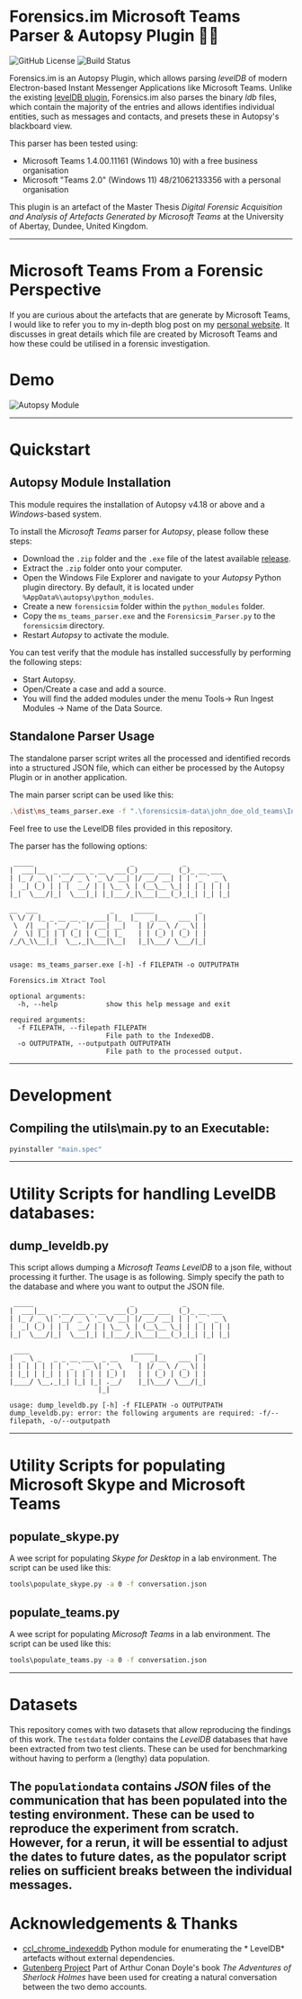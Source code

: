 # Forensics.im Microsoft Teams Parser & Autopsy Plugin 🕵️‍♂️

![GitHub License](https://img.shields.io/github/license/lxndrblz/forensicsim)
![Build Status](https://img.shields.io/github/actions/workflow/status/lxndrblz/forensicsim/release.yaml?event=release)

Forensics.im is an Autopsy Plugin, which allows parsing *levelDB* of modern Electron-based Instant Messenger
Applications like Microsoft Teams. Unlike the
existing [levelDB plugin](https://github.com/markmckinnon/Autopsy-Plugins/tree/master/Leveldb), Forensics.im also parses
the binary *ldb* files, which contain the majority of the entries and allows identifies individual entities, such as
messages and contacts, and presets these in Autopsy's blackboard view.

This parser has been tested using:
* Microsoft Teams 1.4.00.11161 (Windows 10) with a free business organisation
* Microsoft "Teams 2.0" (Windows 11) 48/21062133356 with a personal organisation

This plugin is an artefact of the Master Thesis *Digital Forensic Acquisition and Analysis
of Artefacts Generated by Microsoft Teams* at the University of Abertay, Dundee, United Kingdom.

---

# Microsoft Teams From a Forensic Perspective
If you are curious about the artefacts that are generate by Microsoft Teams, I would like to refer you to my in-depth blog post on my [personal website](https://www.alexbilz.com/post/2021-09-09-forensic-artifacts-microsoft-teams/). It discusses in great details which file are created by Microsoft Teams and how these could be utilised in a forensic investigation.

# Demo

![Autopsy Module](img/demo.gif)

---

# Quickstart

## Autopsy Module Installation
This module requires the installation of Autopsy v4.18 or above and a *Windows*-based system.

To install the *Microsoft Teams* parser for *Autopsy*, please follow these steps:
* Download the `.zip` folder and the `.exe` file of the latest available [release](https://github.com/lxndrblz/forensicsim/releases).
* Extract the `.zip` folder onto your computer.
* Open the Windows File Explorer and navigate to your *Autopsy* Python plugin directory. By default, it is located under `%AppData%\autopsy\python_modules`.
* Create a new `forensicsim` folder within the `python_modules` folder.
* Copy the `ms_teams_parser.exe` and the `Forensicsim_Parser.py` to the `forensicsim` directory.
* Restart *Autopsy* to activate the module.

You can test verify that the module has installed successfully by performing the following steps:
* Start Autopsy.
* Open/Create a case and add a source.
* You will find the added modules under the menu Tools-> Run Ingest Modules -> Name of the Data Source.

## Standalone Parser Usage

The standalone parser script writes all the processed and identified records into a structured JSON file, which can
either be processed by the Autopsy Plugin or in another application.

The main parser script can be used like this:

```bash
.\dist\ms_teams_parser.exe -f ".\forensicsim-data\john_doe_old_teams\IndexedDB\https_teams.microsoft.com_0.indexeddb.leveldb" -o "john_doe.json"
```

Feel free to use the LevelDB files provided in this repository.

The parser has the following options:

```text
 _____                        _            _
|  ___|__  _ __ ___ _ __  ___(_) ___ ___  (_)_ __ ___
| |_ / _ \| '__/ _ \ '_ \/ __| |/ __/ __| | | '_ ` _ \
|  _| (_) | | |  __/ | | \__ \ | (__\__ \_| | | | | | |
|_|  \___/|_|  \___|_| |_|___/_|\___|___(_)_|_| |_| |_|

__  ___                  _     _____           _
\ \/ / |_ _ __ __ _  ___| |_  |_   _|__   ___ | |
 \  /| __| '__/ _` |/ __| __|   | |/ _ \ / _ \| |
 /  \| |_| | | (_| | (__| |_    | | (_) | (_) | |
/_/\_\\__|_|  \__,_|\___|\__|   |_|\___/ \___/|_|


usage: ms_teams_parser.exe [-h] -f FILEPATH -o OUTPUTPATH

Forensics.im Xtract Tool

optional arguments:
  -h, --help            show this help message and exit

required arguments:
  -f FILEPATH, --filepath FILEPATH
                        File path to the IndexedDB.
  -o OUTPUTPATH, --outputpath OUTPUTPATH
                        File path to the processed output.
```

---

# Development

## Compiling the utils\main.py to an Executable:

```bash
pyinstaller "main.spec"
```

---

# Utility Scripts for handling LevelDB databases:

## dump_leveldb.py
This script allows dumping a *Microsoft Teams LevelDB* to a json file, without processing it further. The usage is
as following. Simply specify the path to the database and where you want to output the JSON file.
```text
 _____                        _            _
|  ___|__  _ __ ___ _ __  ___(_) ___ ___  (_)_ __ ___
| |_ / _ \| '__/ _ \ '_ \/ __| |/ __/ __| | | '_ ` _ \
|  _| (_) | | |  __/ | | \__ \ | (__\__ \_| | | | | | |
|_|  \___/|_|  \___|_| |_|___/_|\___|___(_)_|_| |_| |_|

 ____                          _____           _
|  _ \ _   _ _ __ ___  _ __   |_   _|__   ___ | |
| | | | | | | '_ ` _ \| '_ \    | |/ _ \ / _ \| |
| |_| | |_| | | | | | | |_) |   | | (_) | (_) | |
|____/ \__,_|_| |_| |_| .__/    |_|\___/ \___/|_|
                      |_|

usage: dump_leveldb.py [-h] -f FILEPATH -o OUTPUTPATH
dump_leveldb.py: error: the following arguments are required: -f/--filepath, -o/--outputpath
```
---

# Utility Scripts for populating Microsoft Skype and Microsoft Teams

## populate_skype.py

A wee script for populating *Skype for Desktop* in a lab environment. The script can be used like this:

```bash
tools\populate_skype.py -a 0 -f conversation.json
```

## populate_teams.py

A wee script for populating *Microsoft Teams* in a lab environment. The script can be used like this:

```bash
tools\populate_teams.py -a 0 -f conversation.json
```

---
# Datasets
This repository comes with two datasets that allow reproducing the findings of this work. The `testdata` folder contains the *LevelDB* databases that have been extracted from two test clients. These can be used for benchmarking without having to perform a (lengthy) data population.

The `populationdata` contains *JSON* files of the communication that has been populated into the testing environment. These can be used to reproduce the experiment from scratch. However, for a rerun, it will be essential to adjust the dates to future dates, as the populator script relies on sufficient breaks between the individual messages.
---

# Acknowledgements & Thanks

- [ccl_chrome_indexeddb](https://github.com/cclgroupltd/ccl_chrome_indexeddb) Python module for enumerating the *
  LevelDB* artefacts without external dependencies.
- [Gutenberg Project](https://www.gutenberg.org/files/1661/1661-0.txt) Part of Arthur Conan Doyle's book *The Adventures
  of Sherlock Holmes* have been used for creating a natural conversation between the two demo accounts.
